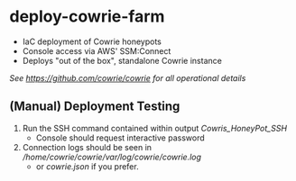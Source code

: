 # deploy-cowrie-farm
* IaC deployment of Cowrie honeypots
* Console access via AWS' SSM:Connect
* Deploys "out of the box", standalone Cowrie instance

*See https://github.com/cowrie/cowrie for all operational details*

## (Manual) Deployment Testing
1. Run the SSH command contained within output *Cowris_HoneyPot_SSH*
    * Console should request interactive password
2. Connection logs should be seen in _/home/cowrie/cowrie/var/log/cowrie/cowrie.log_
    * or _cowrie.json_ if you prefer.
